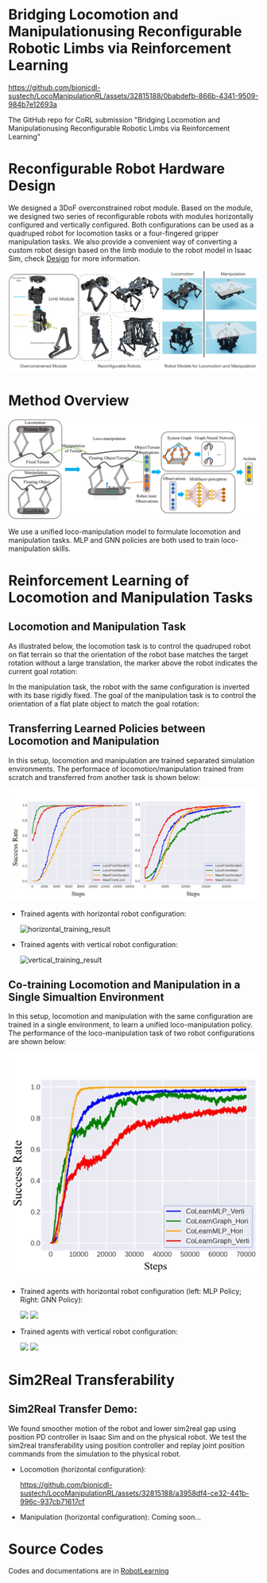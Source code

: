 # Bridging Locomotion and Manipulationusing Reconfigurable Robotic Limbs via Reinforcement Learning

https://github.com/bionicdl-sustech/LocoManipulationRL/assets/32815188/0babdefb-866b-4341-9509-984b7e12693a

The GitHub repo for CoRL submission "Bridging Locomotion and Manipulationusing Reconfigurable Robotic Limbs via Reinforcement Learning"

# Reconfigurable Robot Hardware Design
We designed a 3DoF overconstrained robot module. Based on the module, we designed two series of reconfigurable robots with modules horizontally configured and vertically configured. Both configurations can be used as a quadruped robot for locomotion tasks or a four-fingered gripper manipulation tasks. We also provide a convenient way of converting a custom robot design based on the limb module to the robot model in Isaac Sim, check [Design](Design/) for more information.

![robot_design_overview](assets/robot_model_overview.png)

# Method Overview

![method_overview](assets/method_overview.png)

We use a unified loco-manipulation model to formulate locomotion and manipulation tasks. MLP and GNN policies are both used to train loco-manipulation skills.

# Reinforcement Learning of Locomotion and Manipulation Tasks

## Locomotion and Manipulation Task

As illustrated below, the locomotion task is to control the quadruped robot on flat terrain so that the orientation of the robot base matches the target rotation without a large translation, the marker above the robot indicates the current goal rotation:

In the manipulation task, the robot with the same configuration is inverted with its base rigidly fixed. The goal of the manipulation task is to control the orientation of a flat plate object to match the goal rotation:

## Transferring Learned Policies between Locomotion and Manipulation

In this setup, locomotion and manipulation are trained separated simulation environments. The performace of locomotion/manipulation trained from scratch and transferred from another task is shown below:

![transfer_learning_result](assets/transfer_learning_result.png)

- Trained agents with horizontal robot configuration:

  ![horizontal_training_result](assets/horizontal_transfer_learning.gif) 

- Trained agents with vertical robot configuration:

  ![vertical_training_result](assets/vertical_transfer_learning.gif)

## Co-training Locomotion and Manipulation in a Single Simualtion Environment

In this setup, locomotion and manipulation with the same configuration are trained in a single environment, to learn a unified loco-manipulation policy. The performance of the loco-manipulation task of two robot configurations are shown below:

![co_learning_result](assets/cotrain_result.png)

- Trained agents with horizontal robot configuration (left: MLP Policy; Right: GNN Policy): 

  <img src="assets/horizontal_cotrain.gif" height="200" /> <img src="assets/horizontal_cotrain_graph.gif" height="200" />

- Trained agents with vertical robot configuration:

  <img src="assets/vertical_cotrain_cut.gif" height="300" /> <img src="assets/vertical_cotrain_graph.gif" height="300" />

# Sim2Real Transferability

## Sim2Real Transfer Demo:

We found smoother motion of the robot and lower sim2real gap using position PD controller in Isaac Sim and on the physical robot. We test the sim2real transferability using position controller and replay joint position commands from the simulation to the physical robot.

- Locomotion (horizontal configuration):

  https://github.com/bionicdl-sustech/LocoManipulationRL/assets/32815188/a3958df4-ce32-441b-996c-937cb71617cf

- Manipulation (horizontal configuration):
  Coming soon...
  
# Source Codes

Codes and documentations are in [RobotLearning](RobotLearning/)
